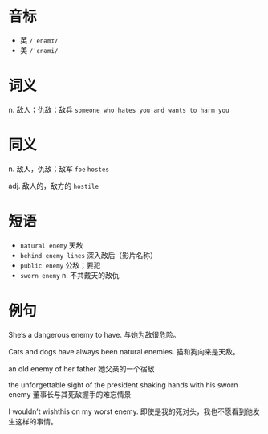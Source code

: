 # 音标

- 英 `/'enəmɪ/`
- 美 `/'ɛnəmi/`

# 词义

n. 敌人；仇敌；敌兵
`someone who hates you and wants to harm you`

# 同义

n. 敌人，仇敌；敌军
`foe` `hostes`

adj. 敌人的，敌方的
`hostile`

# 短语

- `natural enemy` 天敌
- `behind enemy lines` 深入敌后（影片名称）
- `public enemy` 公敌；要犯
- `sworn enemy` n. 不共戴天的敌仇

# 例句

She’s a dangerous enemy to have.
与她为敌很危险。

Cats and dogs have always been natural enemies.
猫和狗向来是天敌。

an old enemy of her father
她父亲的一个宿敌

the unforgettable sight of the president shaking hands with his sworn enemy
董事长与其死敌握手的难忘情景

I wouldn’t wishthis on my worst enemy.
即使是我的死对头，我也不愿看到他发生这样的事情。


